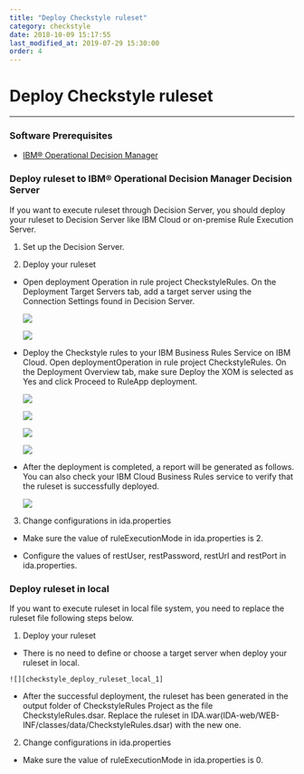 ```yaml
---
title: "Deploy Checkstyle ruleset"
category: checkstyle
date: 2018-10-09 15:17:55
last_modified_at: 2019-07-29 15:30:00
order: 4
---
```


# Deploy Checkstyle ruleset
***
### Software Prerequisites

* [IBM® Operational Decision Manager](https://www.ibm.com/us-en/marketplace/operational-decision-manager)

### Deploy ruleset to IBM® Operational Decision Manager Decision Server

If you want to execute ruleset through Decision Server, you should deploy your ruleset to Decision Server like IBM Cloud or on-premise Rule Execution Server.

 1. Set up the Decision Server.    

 2. Deploy your ruleset

  * Open deployment Operation in rule project CheckstyleRules. On the Deployment Target Servers tab, add a target server using the Connection Settings found in Decision Server.

    ![][checkstyle_deploy_ruleset_cloud_two_1]

    ![][checkstyle_deploy_ruleset_cloud_two_2]

  * Deploy the Checkstyle rules to your IBM Business Rules Service on IBM Cloud. Open deploymentOperation in rule project CheckstyleRules. On the Deployment Overview tab, make sure Deploy the XOM is selected as Yes and click Proceed to RuleApp deployment.

    ![][checkstyle_deploy_ruleset_cloud_two_3]

    ![][checkstyle_deploy_ruleset_cloud_two_4]

	![][checkstyle_deploy_ruleset_cloud_two_5]

	![][checkstyle_deploy_ruleset_cloud_two_6]

  * After the deployment is completed, a report will be generated as follows. You can also check your IBM Cloud Business Rules service to verify that the ruleset is successfully deployed.

    ![][checkstyle_deploy_ruleset_cloud_two_7]

 3. Change configurations in ida.properties

  * Make sure the value of ruleExecutionMode in ida.properties is 2.

  * Configure the values of restUser, restPassword, restUrl and restPort in ida.properties.

### Deploy ruleset in local

If you want to execute ruleset in local file system, you need to replace the ruleset file following steps below.

  1. Deploy your ruleset

   * There is no need to define or choose a target server when deploy your ruleset in local.

    ![][checkstyle_deploy_ruleset_local_1]

   * After the successful deployment, the ruleset has been generated in the output folder of CheckstyleRules Project as the file CheckstyleRules.dsar. Replace the ruleset in IDA.war(IDA-web/WEB-INF/classes/data/CheckstyleRules.dsar) with the new one.

  2. Change configurations in ida.properties

  * Make sure the value of ruleExecutionMode in ida.properties is 0.




 [checkstyle_deploy_ruleset_cloud_one_1]: ../images/checkstyle/checkstyle_deploy_ruleset_cloud_one_1.png
 [checkstyle_deploy_ruleset_cloud_one_2]: ../images/checkstyle/checkstyle_deploy_ruleset_cloud_one_2.png
 [checkstyle_deploy_ruleset_cloud_one_3]: ../images/checkstyle/checkstyle_deploy_ruleset_cloud_one_3.png
 [checkstyle_deploy_ruleset_cloud_two_1]: ../images/checkstyle/checkstyle_deploy_ruleset_cloud_two_1.png
 [checkstyle_deploy_ruleset_cloud_two_2]: ../images/checkstyle/checkstyle_deploy_ruleset_cloud_two_2.png
 [checkstyle_deploy_ruleset_cloud_two_3]: ../images/checkstyle/checkstyle_deploy_ruleset_cloud_two_3.png
 [checkstyle_deploy_ruleset_cloud_two_4]: ../images/checkstyle/checkstyle_deploy_ruleset_cloud_two_4.png
 [checkstyle_deploy_ruleset_cloud_two_5]: ../images/checkstyle/checkstyle_deploy_ruleset_cloud_two_5.png
 [checkstyle_deploy_ruleset_cloud_two_6]: ../images/checkstyle/checkstyle_deploy_ruleset_cloud_two_6.png
 [checkstyle_deploy_ruleset_cloud_two_7]: ../images/checkstyle/checkstyle_deploy_ruleset_cloud_two_7.png
 [checkstyle_deploy_ruleset_local_1]: ../images/checkstyle/checkstyle_deploy_ruleset_local_1.png
